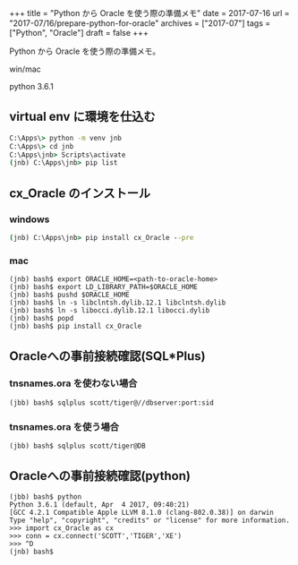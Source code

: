 +++
title = "Python から Oracle を使う際の準備メモ"
date = 2017-07-16
url = "2017-07/16/prepare-python-for-oracle"
archives = ["2017-07"]
tags = ["Python", "Oracle"]
draft = false
+++

Python から Oracle を使う際の準備メモ。

<!--more-->

win/mac

python 3.6.1

## virtual env に環境を仕込む

```bat
C:\Apps\> python -m venv jnb
C:\Apps\> cd jnb
C:\Apps\jnb> Scripts\activate
(jnb) C:\Apps\jnb> pip list
```

## cx_Oracle のインストール

### windows

```bat
(jnb) C:\Apps\jnb> pip install cx_Oracle --pre
```

### mac

```shell-session
(jnb) bash$ export ORACLE_HOME=<path-to-oracle-home>
(jnb) bash$ export LD_LIBRARY_PATH=$ORACLE_HOME
(jnb) bash$ pushd $ORACLE_HOME
(jnb) bash$ ln -s libclntsh.dylib.12.1 libclntsh.dylib
(jnb) bash$ ln -s libocci.dylib.12.1 libocci.dylib
(jnb) bash$ popd
(jnb) bash$ pip install cx_Oracle
```

## Oracleへの事前接続確認(SQL*Plus)

### tnsnames.ora を使わない場合

```
(jbb) bash$ sqlplus scott/tiger@//dbserver:port:sid
```

### tnsnames.ora を使う場合

```
(jbb) bash$ sqlplus scott/tiger@DB
```

## Oracleへの事前接続確認(python)

```shell-session
(jbb) bash$ python
Python 3.6.1 (default, Apr  4 2017, 09:40:21) 
[GCC 4.2.1 Compatible Apple LLVM 8.1.0 (clang-802.0.38)] on darwin
Type "help", "copyright", "credits" or "license" for more information.
>>> import cx_Oracle as cx
>>> conn = cx.connect('SCOTT','TIGER','XE')
>>> ^D
(jnb) bash$
```

